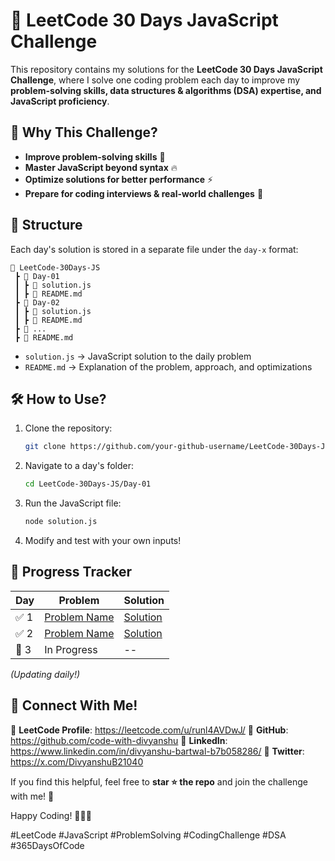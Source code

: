 # 🚀 LeetCode 30 Days JavaScript Challenge

This repository contains my solutions for the **LeetCode 30 Days JavaScript Challenge**, where I solve one coding problem each day to improve my **problem-solving skills, data structures & algorithms (DSA) expertise, and JavaScript proficiency**.

## 📌 **Why This Challenge?**

- **Improve problem-solving skills** 🧠
- **Master JavaScript beyond syntax** 🔥
- **Optimize solutions for better performance** ⚡
- **Prepare for coding interviews & real-world challenges** 💼

## 📑 **Structure**

Each day's solution is stored in a separate file under the `day-x` format:

```
📂 LeetCode-30Days-JS
 ┣ 📂 Day-01
 ┃ ┣ 📜 solution.js
 ┃ ┣ 📜 README.md
 ┣ 📂 Day-02
 ┃ ┣ 📜 solution.js
 ┃ ┣ 📜 README.md
 ┣ 📂 ...
 ┣ 📜 README.md
```

- `solution.js` → JavaScript solution to the daily problem
- `README.md` → Explanation of the problem, approach, and optimizations

## 🛠 **How to Use?**

1. Clone the repository:
   ```bash
   git clone https://github.com/your-github-username/LeetCode-30Days-JS.git
   ```
2. Navigate to a day's folder:
   ```bash
   cd LeetCode-30Days-JS/Day-01
   ```
3. Run the JavaScript file:
   ```bash
   node solution.js
   ```
4. Modify and test with your own inputs!

## 🚀 **Progress Tracker**

| Day  | Problem                              | Solution                         |
| ---- | ------------------------------------ | -------------------------------- |
| ✅ 1 | [Problem Name](https://leetcode.com) | [Solution](./Day-01/solution.js) |
| ✅ 2 | [Problem Name](https://leetcode.com) | [Solution](./Day-02/solution.js) |
| 🔄 3 | In Progress                          | --                               |

_(Updating daily!)_

## 📌 **Connect With Me!**

📌 **LeetCode Profile**: https://leetcode.com/u/runl4AVDwJ/
📌 **GitHub**: https://github.com/code-with-divyanshu
📌 **LinkedIn**: https://www.linkedin.com/in/divyanshu-bartwal-b7b058286/
📌 **Twitter**: https://x.com/DivyanshuB21040

If you find this helpful, feel free to **star ⭐ the repo** and join the challenge with me! 🚀

Happy Coding! 👨‍💻🔥

#LeetCode #JavaScript #ProblemSolving #CodingChallenge #DSA #365DaysOfCode

```

```
